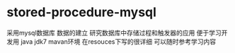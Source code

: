 # stored-procedure-mysql
采用mysql数据库 数据的建立
研究数据库中存储过程和触发器的应用
便于学习开发用
java jdk7
mavan环境
在resouces下写的很详细 可以随时参考学习内容

